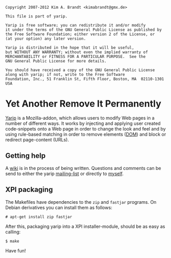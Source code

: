     Copyright 2007-2012 Kim A. Brandt <kimabrandt@gmx.de>

    This file is part of yarip.

    Yarip is free software; you can redistribute it and/or modify
    it under the terms of the GNU General Public License as published by
    the Free Software Foundation; either version 2 of the License, or
    (at your option) any later version.

    Yarip is distributed in the hope that it will be useful,
    but WITHOUT ANY WARRANTY; without even the implied warranty of
    MERCHANTABILITY or FITNESS FOR A PARTICULAR PURPOSE.  See the
    GNU General Public License for more details.

    You should have received a copy of the GNU General Public License
    along with yarip; if not, write to the Free Software
    Foundation, Inc., 51 Franklin St, Fifth Floor, Boston, MA  02110-1301  USA



Yet Another Remove It Permanently
======

[Yarip][1] is a Mozilla-addon, which allows users to modify Web pages in a
number of different ways. It works by injecting and applying user created
code-snippets onto a Web page in order to change the look and feel and by
using rule-based matching in order to remove elements ([DOM][5]) and block
or redirect page-content (URLs).



Getting help
------

A [wiki][2] is in the process of being written. Questions and comments can
be send to either the yarip [mailing-list][3] or directly to [myself][4].



XPI packaging
------

The Makefiles have dependencies to the `zip` and `fastjar` programs. On
Debian derivatives you can install them as follows:

    # apt-get install zip fastjar

After this, packaging yarip into a XPI installer-module, should be as easy
as calling:

    $ make


Have fun!


[1]: https://addons.mozilla.org/en-US/firefox/addon/yarip/  "Yet Another Remove It Permanently"
[2]: https://github.com/kimabrandt/yarip/wiki               "Yarip wiki"
[3]: http://yarip.mozdev.org/list.html                      "mozdev.org - yarip: list"
[4]: mailto:kimabrandt@gmx.de?subject=Yarip                 "mailto:kimabrandt"
[5]: http://en.wikipedia.org/wiki/Document_Object_Model     "Document Object Model (DOM)"
